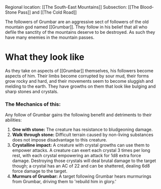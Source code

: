 Regional location: [[The South-East Mountains]]
Subsection: [[The Blood-Stone Pass]] and [[The Cold Road]]

The followers of Grumbar are an aggressive sect of followers of the old mountain god named [[Grumbar]]. They follow in his belief that all who defile the sanctity of the mountains deserve to be destroyed. As such they have many enemies in the mountain passes.
# What they look like
As they take on aspects of [[Grumbar]] themselves, his followers become aspects of him. Their limbs become corrupted by sour mud, their forms grow rocky and hard, and their movements seem to become sluggish and melding to the earth. They have growths on them that look like bulging and sharp stones and crystals. 
### The Mechanics of this:
Any follow of Grumbar gains the following benefit and detriments to their abilities:
1. **One with stone:** The creature has resistance to bludgeoning damage.
2. **Walk through stone:** Difficult terrain caused by non-living substances does not impose disadvantage to this creature. 
3. **Crystalline impact:** A creature with crystal growths can use them to empower attacks. A creature can exert each crystal 3 times per long rest, with each crystal empowering an attack for 1d8 extra force damage. Destroying those crystals will deal brutal damage to the target though; a crystal has an AC of 22 and can be shattered, dealing 6d8 force damage to the target.
4. **Murmurs of Grumbar:** A target following Grumbar hears murmurings from Grumbar, driving them to 'rebuild him in glory.'
